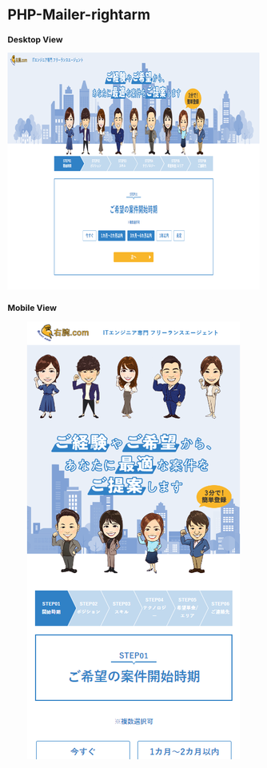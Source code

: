 # PHP-Mailer-rightarm

<h3>Desktop View</h3>
<p align="center">
    <img src="https://github.com/cb927/PHP-Mailer-rightarm/blob/master/Screenshot.png" alt="Page index" width="950" height="475">
</p>
<h3>Mobile View</h3>
<p align="center">
    <img src="https://github.com/cb927/PHP-Mailer-rightarm/blob/master/Screenshot_sp.png" alt="Page index" width="426" height="877">
</p>
